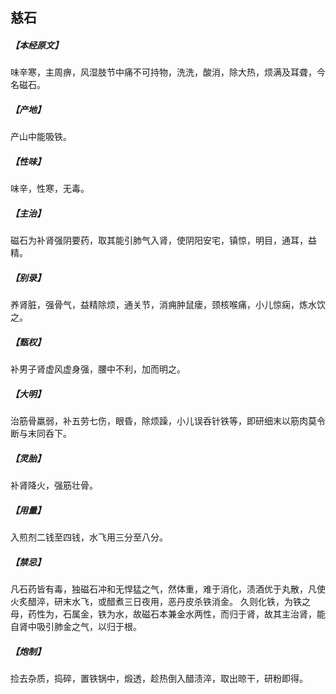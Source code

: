 ## 慈石

##### 【本经原文】
味辛寒，主周痹，风湿肢节中痛不可持物，洗洗，酸消，除大热，烦满及耳聋，今名磁石。
##### 【产地】
产山中能吸铁。
##### 【性味】
味辛，性寒，无毒。
##### 【主治】
磁石为补肾强阴要药，取其能引肺气入肾，使阴阳安宅，镇惊，明目，通耳，益精。
##### 【别录】
养肾脏，强骨气，益精除烦，通关节，消痈肿鼠瘘，颈核喉痛，小儿惊痫，炼水饮之。
##### 【甄权】
补男子肾虚风虚身强，腰中不利，加而明之。
##### 【大明】
治筋骨羸弱，补五劳七伤，眼昏，除烦躁，小儿误呑针铁等，即研细末以筋肉莫令断与末同呑下。
##### 【灵胎】
补肾降火，强筋壮骨。
##### 【用量】
入煎剂二钱至四钱，水飞用三分至八分。
##### 【禁忌】
凡石药皆有毒，独磁石冲和无悍猛之气，然体重，难于消化，渍酒优于丸散，凡使火炙醋淬，研末水飞，或醋煮三日夜用，恶丹皮杀铁消金。
久则化铁，为铁之母，药性为，石属金，铁为水，故磁石本兼金水两性，而归于肾，故其主治肾，能自肾中吸引肺金之气，以归于根。
##### 【炮制】
捡去杂质，捣碎，置铁锅中，煅透，趁热倒入醋渍淬，取出晾干，研粉即得。